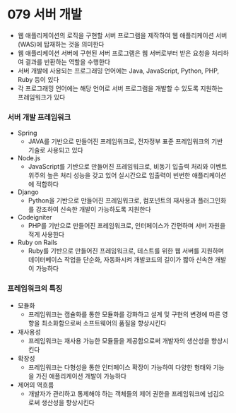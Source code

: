# 079 서버 개발

- 웹 애플리케이션의 로직을 구현할 서버 프로그램을 제작하여 웹 애플리케이션 서버(WAS)에 탑재하는 것을 의미한다
- 웹 애플리케이션 서버에 구현된 서버 프로그램은 웹 서버로부터 받은 요청을 처리하여 결과를 반환하는 역할을 수행한다
- 서버 개발에 사용되는 프로그래밍 언어에는 Java, JavaScript, Python, PHP, Ruby 등이 있다
- 각 프로그래밍 언어에는 해당 언어로 서버 프로그램을 개발할 수 있도록 지원하는 프레임워크가 있다



### 서버 개발 프레임워크

- Spring
  - JAVA를 기반으로 만들어진 프레임워크로, 전자정부 표준 프레임워크의 기반 기술로 사용되고 있다
- Node.js
  - JavaScript를 기반으로 만들어진 프레임워크로, 비동기 입출력 처리와 이벤트 위주의 높은 처리 성능을 갖고 있어 실시간으로 입출력이 빈번한 애플리케이션에 적합하다
- Django
  - Python을 기반으로 만들어진 프레임워크로, 컴포넌트의 재사용과 플러그인화를 강조하여 신속한 개발이 가능하도록 지원한다
- Codeigniter
  - PHP를 기반으로 만들어진 프레임워크로, 인터페이스가 간편하며 서버 자원을 적게 사용한다
- Ruby on Rails
  - Ruby를 기반으로 만들어진 프레임워크로, 테스트를 위한 웹 서버를 지원하며 데이터베이스 작업을 단순화, 자동화시켜 개발코드의 길이가 짧아 신속한 개발이 가능하다



### 프레임워크의 특징

- 모듈화
  - 프레임워크는 캡슐화를 통한 모듈화를 강화하고 설계 및 구현의 변경에 따른 영향을 최소화함으로써 소프트웨어의 품질을 향상시킨다
- 재사용성
  - 프레임워크는 재사용 가능한 모듈들을 제공함으로써 개발자의 생산성을 향상시킨다
- 확장성
  - 프레임워크는 다형성을 통한 인터페이스 확장이 가능하여 다양한 형태와 기능을 가진 애플리케이션 개발이 가능하다
- 제어의 역흐름
  - 개발자가 관리하고 통제해야 하는 객체들의 제어 권한을 프레임워크에 넘김으로써 생산성을 향상시킨다